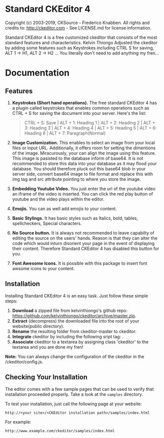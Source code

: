 Standard CKEditor 4
==========

Copyright (c) 2003-2019, CKSource - Frederico Knabben. All rights and credits to:
http://ckeditor.com - See LICENSE.md for license information.

Standard CKEditor 4 is a free customized ckeditor that consists of the most standard features and characteristics. Kelvin Thiongo Adjusted the ckeditor by adding some features such as Keystrokes including CTRL S for saving, ALT 1 -> H1, ALT 2 -> H2 ... You literally don't need to add anything my fren...

# Documentation

## Features

 1. **Keystrokes (Short hand operations).** The free standard CKEditor 4 has a plugin called keystrokes that enables common 	operations such as CTRL + S for saving the document into your server. Here's the list:
 	> CTRL + S: Save | 
	> ALT + 1: Heading 1 | 
	> ALT + 2: Heading 2 | 
	> ALT + 3: Heading 3 | 
	> ALT + 4: Heading 4 | 
	> ALT + 5: Heading 5 | 
	> ALT + 6: Heading 6 | 
	> ALT + 7: Paragraph(Normal)

 2. **Image Customization.** This enables to select an image from your local files or input URL. Additionally, it offers room for setting the dimentions of the image. Miracurously, your can align the image using this feature. This image is pasisted to the database inform of base64. It is not recommended to store this data into your database as it may flood your database. You should therefore pluck out this base64 blob in your server side, convert base64 image to file format and replace this with img tag and src attribute pointing to where you store the image.

 3. **Embedding Youtube Video.** You just enter the url of the youtube video an iframe of the video is inserted. You can click the red play button of youtube and the video plays within the editor.

 4. **Emojis.** You can as well add emojis to your content.

 5. **Basic Stylings.** It has basic styles such as Italics, bold, tables, spellcheckers, Special characters.

 6. **No Source button.** It is always not recommended to leave capabilty of editing the source on the users' hands. Reason is that they can alter the code which would inturn disorient your page in the event of displaying their content. Therefore Standard CKEditor 4 has disabled this button for you.

 7. **Font Awesome Icons.** It is possible with this package to insert font awsome icons to your content. 

## Installation

Installing Standard CKEditor 4 is an easy task. Just follow these simple steps:

 1. **Download** a zipped file from kelvinthiongo's github repo:
    https://github.com/kelvinthiongo/ckeditor/archive/master.zip.
 2. **Extract** (decompress) the downloaded file into the root of your website(public directory).
 3. **Rename** the resulting folder from ckeditor-master to ckeditor.
 4. **Integrate** ckeditor by including the following sript tag:
    <script src="<yourwebsite>/ckeditor/ckeditor.js"></script>.
 5. **Associate** ckeditor to a textarea by assigning class 'ckeditor' to the textarea and you are done my fren!

**Note:** You can always change the configuration of the ckeditor in the /ckeditor/config.js.

## Checking Your Installation

The editor comes with a few sample pages that can be used to verify that
installation proceeded properly. Take a look at the `samples` directory.

To test your installation, just call the following page at your website:

	http://<your site>/<CKEditor installation path>/samples/index.html

For example:

	http://www.example.com/ckeditor/samples/index.html

